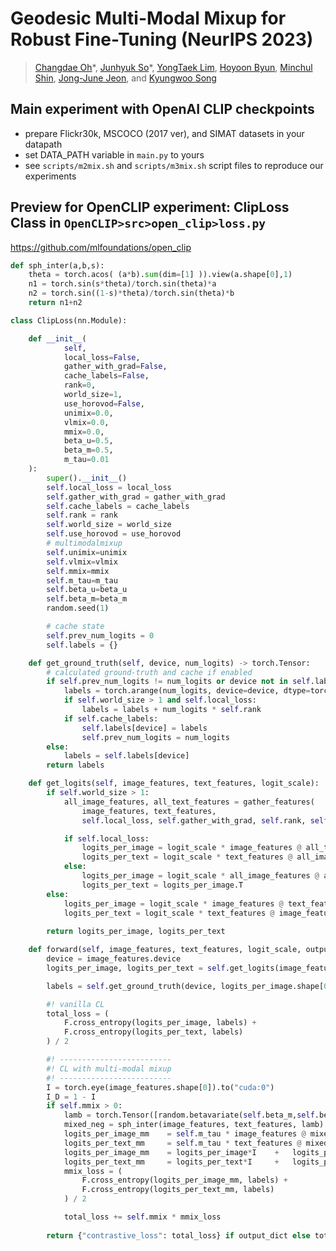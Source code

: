 # Geodesic Multi-Modal Mixup for Robust Fine-Tuning (NeurIPS 2023)
>[Changdae Oh](https://changdaeoh.github.io/)\*, [Junhyuk So](https://github.com/junhyukso)\*, [YongTaek Lim](https://github.com/teang1995), [Hoyoon Byun](https://scholar.google.com/citations?user=55yqBlMAAAAJ&hl=en), [Minchul Shin](https://scholar.google.com/citations?user=52NtRk8AAAAJ&hl=en), [Jong-June Jeon](https://scholar.google.co.kr/citations?user=A-E3uEMAAAAJ&hl=ko), and [Kyungwoo Song](https://scholar.google.com/citations?user=HWxRii4AAAAJ&hl=ko)

## Main experiment with OpenAI CLIP checkpoints
* prepare Flickr30k, MSCOCO (2017 ver), and SIMAT datasets in your datapath
* set DATA_PATH variable in `main.py` to yours
* see `scripts/m2mix.sh` and `scripts/m3mix.sh` script files to reproduce our experiments

## Preview for OpenCLIP experiment: ClipLoss Class in `OpenCLIP>src>open_clip>loss.py`
https://github.com/mlfoundations/open_clip

```python
def sph_inter(a,b,s):
    theta = torch.acos( (a*b).sum(dim=[1] )).view(a.shape[0],1)
    n1 = torch.sin(s*theta)/torch.sin(theta)*a
    n2 = torch.sin((1-s)*theta)/torch.sin(theta)*b
    return n1+n2

class ClipLoss(nn.Module):

    def __init__(
            self,
            local_loss=False,
            gather_with_grad=False,
            cache_labels=False,
            rank=0,
            world_size=1,
            use_horovod=False,
            unimix=0.0,
            vlmix=0.0,
            mmix=0.0,
            beta_u=0.5,
            beta_m=0.5,
            m_tau=0.01
    ):
        super().__init__()
        self.local_loss = local_loss
        self.gather_with_grad = gather_with_grad
        self.cache_labels = cache_labels
        self.rank = rank
        self.world_size = world_size
        self.use_horovod = use_horovod
        # multimodalmixup
        self.unimix=unimix
        self.vlmix=vlmix
        self.mmix=mmix
        self.m_tau=m_tau
        self.beta_u=beta_u
        self.beta_m=beta_m
        random.seed(1)

        # cache state
        self.prev_num_logits = 0
        self.labels = {}

    def get_ground_truth(self, device, num_logits) -> torch.Tensor:
        # calculated ground-truth and cache if enabled
        if self.prev_num_logits != num_logits or device not in self.labels:
            labels = torch.arange(num_logits, device=device, dtype=torch.long)
            if self.world_size > 1 and self.local_loss:
                labels = labels + num_logits * self.rank
            if self.cache_labels:
                self.labels[device] = labels
                self.prev_num_logits = num_logits
        else:
            labels = self.labels[device]
        return labels

    def get_logits(self, image_features, text_features, logit_scale):
        if self.world_size > 1:
            all_image_features, all_text_features = gather_features(
                image_features, text_features,
                self.local_loss, self.gather_with_grad, self.rank, self.world_size, self.use_horovod)

            if self.local_loss:
                logits_per_image = logit_scale * image_features @ all_text_features.T
                logits_per_text = logit_scale * text_features @ all_image_features.T
            else:
                logits_per_image = logit_scale * all_image_features @ all_text_features.T
                logits_per_text = logits_per_image.T
        else:
            logits_per_image = logit_scale * image_features @ text_features.T
            logits_per_text = logit_scale * text_features @ image_features.T
        
        return logits_per_image, logits_per_text

    def forward(self, image_features, text_features, logit_scale, output_dict=False):
        device = image_features.device
        logits_per_image, logits_per_text = self.get_logits(image_features, text_features, logit_scale)

        labels = self.get_ground_truth(device, logits_per_image.shape[0])

        #! vanilla CL
        total_loss = (
            F.cross_entropy(logits_per_image, labels) +
            F.cross_entropy(logits_per_text, labels)
        ) / 2

        #! -------------------------
        #! CL with multi-modal mixup
        #! -------------------------
        I = torch.eye(image_features.shape[0]).to("cuda:0")
        I_D = 1 - I
        if self.mmix > 0:
            lamb = torch.Tensor([random.betavariate(self.beta_m,self.beta_m)]).to("cuda:0")
            mixed_neg = sph_inter(image_features, text_features, lamb)
            logits_per_image_mm    = self.m_tau * image_features @ mixed_neg.T
            logits_per_text_mm     = self.m_tau * text_features @ mixed_neg.T
            logits_per_image_mm    = logits_per_image*I    +   logits_per_image_mm*I_D
            logits_per_text_mm     = logits_per_text*I     +   logits_per_text_mm*I_D
            mmix_loss = (
                F.cross_entropy(logits_per_image_mm, labels) +
                F.cross_entropy(logits_per_text_mm, labels)
            ) / 2

            total_loss += self.mmix * mmix_loss
            
        return {"contrastive_loss": total_loss} if output_dict else total_loss
```
